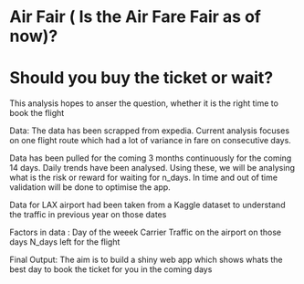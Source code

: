 # Air Fair ( Is the Air Fare Fair as of now)? 
# Should you buy the ticket or wait?

This analysis hopes to anser the question, whether it is the right time to book the flight

Data: 
The data has been scrapped from expedia. Current analysis focuses on one flight route which had a lot of variance in fare on consecutive days. 

Data has been pulled for the coming 3 months continuously for the coming 14 days. Daily trends have been analysed. Using these, we will be analysing what is the risk or reward for waiting for n_days. In time and out of time validation will be done to optimise the app. 

Data for LAX airport had been taken from a Kaggle dataset to understand the traffic in previous year on those dates

Factors in data : 
Day of the weeek 
Carrier 
Traffic on the airport on those days
N_days left for the flight 

Final Output: 
The aim is to build a shiny web app which shows whats the best day to book the ticket for you in the coming days 
